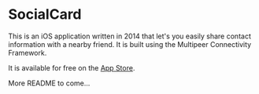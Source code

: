 # SocialCard
This is an iOS application written in 2014 that let's you easily share contact information with a nearby friend. It is built using the Multipeer Connectivity Framework.

It is available for free on the [App Store](https://itunes.apple.com/us/app/socialcard-easily-share-your/id867775320?ls=1&mt=8). 

More README to come...